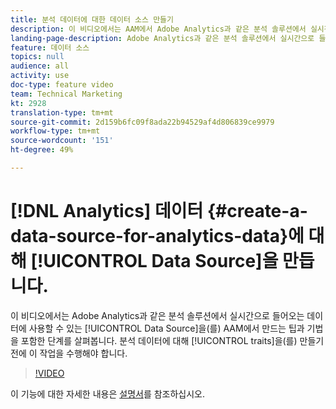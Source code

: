 ```yaml
---
title: 분석 데이터에 대한 데이터 소스 만들기
description: 이 비디오에서는 AAM에서 Adobe Analytics과 같은 분석 솔루션에서 실시간으로 생성되는 데이터에 사용할 수 있는 데이터 소스를 만드는 유용한 정보와 기법을 포함한 단계를 살펴봅니다. 이 작업을 수행한 후에 분석 데이터에 대한 특성을 생성해야 합니다.
landing-page-description: Adobe Analytics과 같은 분석 솔루션에서 실시간으로 들어오는 데이터에 대한 데이터 소스를 만드는 방법을 알아봅니다. 분석 데이터에 대한 트레이트를 만들기 전에 이 작업을 수행하십시오.
feature: 데이터 소스
topics: null
audience: all
activity: use
doc-type: feature video
team: Technical Marketing
kt: 2928
translation-type: tm+mt
source-git-commit: 2d159b6fc09f8ada22b94529af4d806839ce9979
workflow-type: tm+mt
source-wordcount: '151'
ht-degree: 49%

---
```



# [!DNL Analytics] 데이터 {#create-a-data-source-for-analytics-data}에 대해 [!UICONTROL Data Source]을 만듭니다.

이 비디오에서는 Adobe Analytics과 같은 분석 솔루션에서 실시간으로 들어오는 데이터에 사용할 수 있는 [!UICONTROL Data Source]을(를) AAM에서 만드는 팁과 기법을 포함한 단계를 살펴봅니다. 분석 데이터에 대해 [!UICONTROL traits]을(를) 만들기 전에 이 작업을 수행해야 합니다.

>[!VIDEO](https://video.tv.adobe.com/v/27329/?quality=12)

이 기능에 대한 자세한 내용은 [설명서](https://marketing.adobe.com/resources/help/en_US/aam/c_datasources.html)를 참조하십시오.
